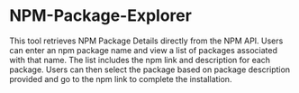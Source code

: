 # NPM-Package-Explorer
This tool retrieves NPM Package Details directly from the NPM API. Users can enter an npm package name and view a list of packages associated with that name. The list includes the npm link and description for each package. Users can then select the package based on package description provided and go to the npm link to complete the installation.  
